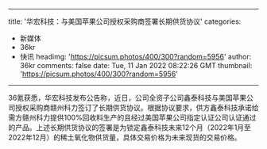 
---
title: '华宏科技：与美国苹果公司授权采购商签署长期供货协议'
categories: 
 - 新媒体
 - 36kr
 - 快讯
headimg: 'https://picsum.photos/400/300?random=5956'
author: 36kr
comments: false
date: Tue, 11 Jan 2022 08:22:26 GMT
thumbnail: 'https://picsum.photos/400/300?random=5956'
---

<div>   
36氪获悉，华宏科技发布公告称，近日，公司全资子公司鑫泰科技与美国苹果公司授权采购商赣州科力签订了长期供货协议。根据协议要求，供方鑫泰科技承诺给需方赣州科力提供100%回收料生产的且经过美国苹果公司指定认证公司认证通过的产品。上述长期供货协议的签署是为锁定鑫泰科技未来12个月（2022年1月至2022年12月）的稀土氧化物供货量，具体交易价格为未来现货的交易价格。  
</div>
            